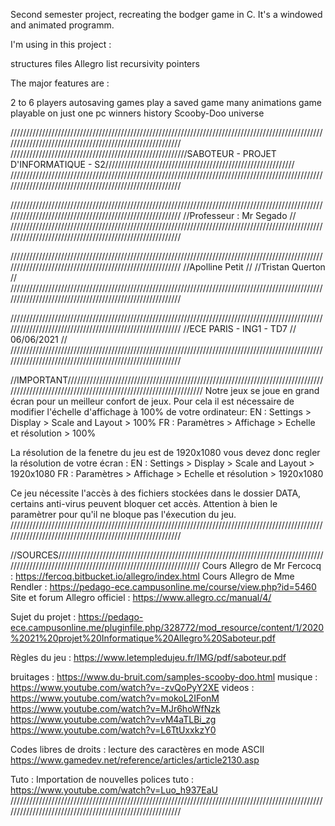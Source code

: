 Second semester project, recreating the bodger game in C. It's a windowed and animated programm.

I'm using in this project :

structures
files
Allegro
list
recursivity
pointers


The major features are :

2 to 6 players
autosaving games
play a saved game
many animations
game playable on just one pc
winners history
Scooby-Doo universe


/////////////////////////////////////////////////////////////////////////////////////////////////////////////////////////////////////////////////////////
////////////////////////////////////////////////////////SABOTEUR - PROJET D'INFORMATIQUE - S2////////////////////////////////////////////////////////////
/////////////////////////////////////////////////////////////////////////////////////////////////////////////////////////////////////////////////////////

/////////////////////////////////////////////////////////////////////////////////////////////////////////////////////////////////////////////////////////
//Professeur : Mr Segado															       //
/////////////////////////////////////////////////////////////////////////////////////////////////////////////////////////////////////////////////////////

/////////////////////////////////////////////////////////////////////////////////////////////////////////////////////////////////////////////////////////
//Apolline Petit																       //
//Tristan Querton																       //
/////////////////////////////////////////////////////////////////////////////////////////////////////////////////////////////////////////////////////////

/////////////////////////////////////////////////////////////////////////////////////////////////////////////////////////////////////////////////////////
//ECE PARIS - ING1 - TD7				//		06/06/2021								       //
/////////////////////////////////////////////////////////////////////////////////////////////////////////////////////////////////////////////////////////

//IMPORTANT//////////////////////////////////////////////////////////////////////////////////////////////////////////////////////////////////////////////
Notre jeux se joue en grand écran pour un meilleur confort de jeux. Pour cela il est nécessaire de modifier l'échelle d'affichage à 100% de votre ordinateur:
EN : Settings > Display > Scale and Layout > 100%
FR : Paramètres > Affichage > Echelle et résolution > 100%

La résolution de la fenetre du jeu est de 1920x1080 vous devez donc regler la résolution de votre écran : 
EN : Settings > Display > Scale and Layout > 1920x1080
FR : Paramètres > Affichage > Echelle et résolution > 1920x1080

Ce jeu nécessite l'accès à des fichiers stockées dans le dossier DATA, certains anti-virus peuvent bloquer cet accès. Attention à bien le paramètrer pour
qu'il ne bloque pas l'éxecution du jeu.
/////////////////////////////////////////////////////////////////////////////////////////////////////////////////////////////////////////////////////////


//SOURCES////////////////////////////////////////////////////////////////////////////////////////////////////////////////////////////////////////////////
Cours Allegro de Mr Fercocq : https://fercoq.bitbucket.io/allegro/index.html
Cours Allegro de Mme Rendler : https://pedago-ece.campusonline.me/course/view.php?id=5460
Site et forum Allegro officiel : https://www.allegro.cc/manual/4/

Sujet du projet : https://pedago-ece.campusonline.me/pluginfile.php/328772/mod_resource/content/1/2020%2021%20projet%20Informatique%20Allegro%20Saboteur.pdf

Règles du jeu : https://www.letempledujeu.fr/IMG/pdf/saboteur.pdf

bruitages : https://www.du-bruit.com/samples-scooby-doo.html
musique : https://www.youtube.com/watch?v=-zvQoPyY2XE
videos :
https://www.youtube.com/watch?v=mokoL2IFonM
https://www.youtube.com/watch?v=MJr6hoWfNzk
https://www.youtube.com/watch?v=vM4aTLBi_zg
https://www.youtube.com/watch?v=L6TtUxxkzY0

Codes libres de droits : 
lecture des caractères en mode ASCII https://www.gamedev.net/reference/articles/article2130.asp


Tuto :
Importation de nouvelles polices tuto : https://www.youtube.com/watch?v=Luo_h937EaU
/////////////////////////////////////////////////////////////////////////////////////////////////////////////////////////////////////////////////////////
